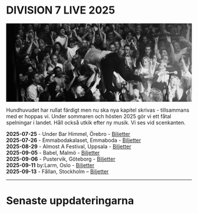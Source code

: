 
# DIVISION 7 LIVE 2025

<img src="pustervik-surf-crop.jpg" alt="Max Surfar Pustervik" style="display: block; margin: 0 auto;">

Hundhuvudet har rullat färdigt men nu ska nya kapitel skrivas - tillsammans med er hoppas vi. Under sommaren och hösten 2025 gör vi ett fåtal spelningar i landet. Håll också utkik efter ny musik. Vi ses vid scenkanten.

**2025-07-25** - Under Bar Himmel, Örebro - [Biljetter](https://www.tickster.com/se/sv/events/k8k9f65z6gnluln/2025-07-25/terra-division-7-under-bar-himmel)  
**2025-07-26** - Emmabodakalaset, Emmaboda - [Biljetter](https://billetto.se/en/e/emmabodakalaset-2025-biljetter-1143182)  
**2025-08-29** - Almost A Festival, Uppsala - [Biljetter](https://www.tickster.com/se/sv/events/ea8zum3pgtzy3cg/2025-08-29/almost-a-festival-2025)  
**2025-09-05** - Babel, Malmö - [Biljetter](https://secure.tickster.com/sv/4djm32jd48bdb78/products)  
**2025-09-06** - Pustervik, Göteborg - [Biljetter](https://secure.tickster.com/sv/l4chvck7v6ww3je/products)  
**2025-09-11** by:Larm, Oslo - [Biljetter](https://bylarm.no/tickets)  
**2025-09-13** - Fållan, Stockholm – [Biljetter](https://secure.tickster.com/tvxxc2y1z85xjmr)  

---

# Senaste uppdateringarna
